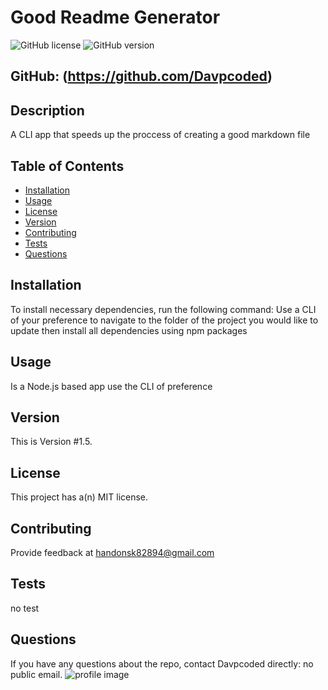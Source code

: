 
# Good Readme Generator
![GitHub license](https://img.shields.io/badge/license-MIT-blue.svg) ![GitHub version](https://img.shields.io/badge/version-1.5-orange.svg)  
## GitHub: (https://github.com/Davpcoded)
## Description
A CLI app that speeds up the proccess of creating a good markdown file
## Table of Contents
* [Installation](#installation)
* [Usage](#usage)
* [License](#license)
* [Version](#version)
* [Contributing](#contributing)
* [Tests](#tests)
* [Questions](#questions)
## Installation
To install necessary dependencies, run the following command:
Use a CLI of your preference to navigate to the folder of the project you would like to update then install all dependencies using npm packages
## Usage
Is a Node.js based app use the CLI of preference
## Version
This is Version #1.5.
## License
This project has a(n) MIT license.
  
## Contributing
Provide feedback at handonsk82894@gmail.com
## Tests
no test
## Questions
If you have any questions about the repo, contact Davpcoded directly: no public email. ![profile image](https://avatars3.githubusercontent.com/u/59517522?v=4&s=100)
